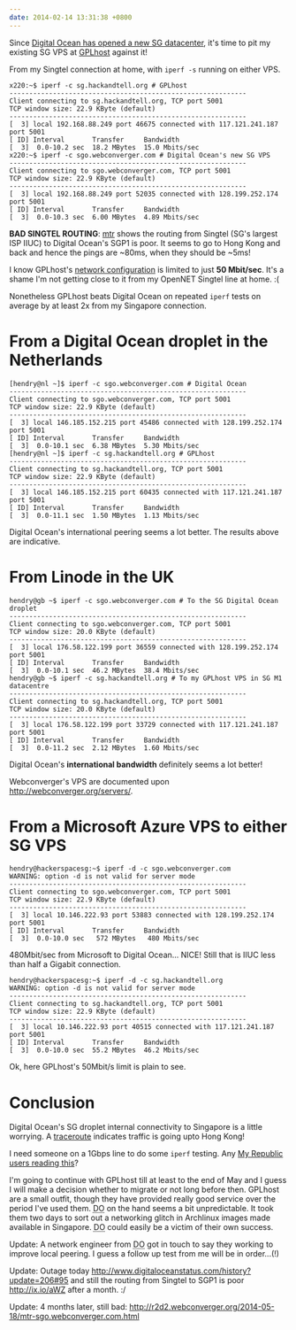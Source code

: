 ```yaml
---
date: 2014-02-14 13:31:38 +0800
---
```


Since [Digital Ocean has opened a new SG datacenter](https://digitalocean.com/blog_posts/we-re-excited-to-announce-our-singapore-datacenter-sgp1), it's time to pit my existing SG VPS at [GPLhost](https://dtc.node6503.gplhost.com/dtc/affiliation.php?affiliate=kaihendry&return=/hosting-vps.html) against it!

From my Singtel connection at home, with `iperf -s` running on either VPS.

	x220:~$ iperf -c sg.hackandtell.org # GPLhost
	------------------------------------------------------------
	Client connecting to sg.hackandtell.org, TCP port 5001
	TCP window size: 22.9 KByte (default)
	------------------------------------------------------------
	[  3] local 192.168.88.249 port 46675 connected with 117.121.241.187 port 5001
	[ ID] Interval       Transfer     Bandwidth
	[  3]  0.0-10.2 sec  18.2 MBytes  15.0 Mbits/sec
	x220:~$ iperf -c sgo.webconverger.com # Digital Ocean's new SG VPS
	------------------------------------------------------------
	Client connecting to sgo.webconverger.com, TCP port 5001
	TCP window size: 22.9 KByte (default)
	------------------------------------------------------------
	[  3] local 192.168.88.249 port 52035 connected with 128.199.252.174 port 5001
	[ ID] Interval       Transfer     Bandwidth
	[  3]  0.0-10.3 sec  6.00 MBytes  4.89 Mbits/sec

**BAD SINGTEL ROUTING**: <a
href="https://en.wikipedia.org/wiki/MTR_(software)">mtr</a> shows the routing
from Singtel (SG's largest ISP IIUC) to Digital Ocean's SGP1 is poor. It seems
to go to Hong Kong and back and hence the pings are ~80ms, when they should be
~5ms!

I know GPLhost's [network
configuration](http://www.gplhost.com/gplhost-network-singapore.html) is
limited to just **50 Mbit/sec**. It's a shame I'm not getting close to it from
my OpenNET Singtel line at home. :(

Nonetheless GPLhost beats Digital Ocean on repeated `iperf` tests on average by
at least 2x from my Singapore connection.

# From a Digital Ocean droplet in the Netherlands

	[hendry@nl ~]$ iperf -c sgo.webconverger.com # Digital Ocean
	------------------------------------------------------------
	Client connecting to sgo.webconverger.com, TCP port 5001
	TCP window size: 22.9 KByte (default)
	------------------------------------------------------------
	[  3] local 146.185.152.215 port 45486 connected with 128.199.252.174 port 5001
	[ ID] Interval       Transfer     Bandwidth
	[  3]  0.0-10.1 sec  6.38 MBytes  5.30 Mbits/sec
	[hendry@nl ~]$ iperf -c sg.hackandtell.org # GPLhost
	------------------------------------------------------------
	Client connecting to sg.hackandtell.org, TCP port 5001
	TCP window size: 22.9 KByte (default)
	------------------------------------------------------------
	[  3] local 146.185.152.215 port 60435 connected with 117.121.241.187 port 5001
	[ ID] Interval       Transfer     Bandwidth
	[  3]  0.0-11.1 sec  1.50 MBytes  1.13 Mbits/sec

Digital Ocean's international peering seems a lot better. The results above are indicative.

# From Linode in the UK

	hendry@gb ~$ iperf -c sgo.webconverger.com # To the SG Digital Ocean droplet
	------------------------------------------------------------
	Client connecting to sgo.webconverger.com, TCP port 5001
	TCP window size: 20.0 KByte (default)
	------------------------------------------------------------
	[  3] local 176.58.122.199 port 36559 connected with 128.199.252.174 port 5001
	[ ID] Interval       Transfer     Bandwidth
	[  3]  0.0-10.1 sec  46.2 MBytes  38.4 Mbits/sec
	hendry@gb ~$ iperf -c sg.hackandtell.org # To my GPLhost VPS in SG M1 datacentre
	------------------------------------------------------------
	Client connecting to sg.hackandtell.org, TCP port 5001
	TCP window size: 20.0 KByte (default)
	------------------------------------------------------------
	[  3] local 176.58.122.199 port 33729 connected with 117.121.241.187 port 5001
	[ ID] Interval       Transfer     Bandwidth
	[  3]  0.0-11.2 sec  2.12 MBytes  1.60 Mbits/sec

Digital Ocean's **international bandwidth** definitely seems a lot better!

Webconverger's VPS are documented upon <http://webconverger.org/servers/>.

# From a Microsoft Azure VPS to either SG VPS

	hendry@hackerspacesg:~$ iperf -d -c sgo.webconverger.com
	WARNING: option -d is not valid for server mode
	------------------------------------------------------------
	Client connecting to sgo.webconverger.com, TCP port 5001
	TCP window size: 22.9 KByte (default)
	------------------------------------------------------------
	[  3] local 10.146.222.93 port 53883 connected with 128.199.252.174 port 5001
	[ ID] Interval       Transfer     Bandwidth
	[  3]  0.0-10.0 sec   572 MBytes   480 Mbits/sec

480Mbit/sec from Microsoft to Digital Ocean... NICE! Still that is IIUC less
than half a Gigabit connection.

	hendry@hackerspacesg:~$ iperf -d -c sg.hackandtell.org
	WARNING: option -d is not valid for server mode
	------------------------------------------------------------
	Client connecting to sg.hackandtell.org, TCP port 5001
	TCP window size: 22.9 KByte (default)
	------------------------------------------------------------
	[  3] local 10.146.222.93 port 40515 connected with 117.121.241.187 port 5001
	[ ID] Interval       Transfer     Bandwidth
	[  3]  0.0-10.0 sec  55.2 MBytes  46.2 Mbits/sec

Ok, here GPLhost's 50Mbit/s limit is plain to see.

# Conclusion

Digital Ocean's SG droplet internal connectivity to Singapore is a little
worrying. A
[traceroute](http://s.natalian.org/2014-02-14/1392356590_1364x742.png)
indicates traffic is going upto Hong Kong!

I need someone on a 1Gbps line to do some `iperf` testing. Any [My Republic
users reading this](https://secure.myrepublic.com.sg/pricing.php)?

I'm going to continue with GPLhost till at least to the end of May and I guess
I will make a decision whether to migrate or not long before then. GPLhost are
a small outfit, though they have provided really good service over the period
I've used them. <abbr title="Digital Ocean">DO</abbr> on the hand seems a bit
unpredictable. It took them two days to sort out a networking glitch in
Archlinux images made available in Singapore. <abbr title="Digital
Ocean">DO</abbr> could easily be a victim of their own success.

Update: A network engineer from <abbr title="Digital Ocean">DO</abbr> got in
touch to say they working to improve local peering. I guess a follow up test from me will be in order...(!)

Update: Outage today <http://www.digitaloceanstatus.com/history?update=206#95> and still the routing from Singtel to SGP1 is poor <http://ix.io/aWZ> after a month. :/

Update: 4 months later, still bad: <http://r2d2.webconverger.org/2014-05-18/mtr-sgo.webconverger.com.html>
